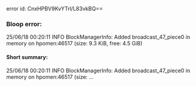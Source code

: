 error id: CnxHPBV9KvYTrl/L83vkBQ==
### Bloop error:

25/06/18 00:20:11 INFO BlockManagerInfo: Added broadcast_47_piece0 in memory on hpomen:46517 (size: 9.3 KiB, free: 4.5 GiB)
#### Short summary: 

25/06/18 00:20:11 INFO BlockManagerInfo: Added broadcast_47_piece0 in memory on hpomen:46517 (size: ...